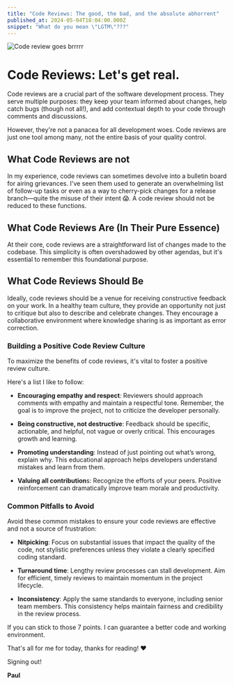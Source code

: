 ```yaml
---
title: "Code Reviews: The good, the bad, and the absolute abhorrent"
published_at: 2024-05-04T18:04:00.000Z
snippet: "What do you mean \"LGTM\"???"
---
```


![Code review goes brrrrr](../blog-images/codereview.webp)

# Code Reviews: Let's get real.
Code reviews are a crucial part of the software development process. They serve multiple purposes: they keep your team informed about changes, help catch bugs (though not all!), and add contextual depth to your code through comments and discussions.

However, they're not a panacea for all development woes. Code reviews are just one tool among many, not the entire basis of your quality control.

## What Code Reviews are not
In my experience, code reviews can sometimes devolve into a bulletin board for airing grievances. I've seen them used to generate an overwhelming list of follow-up tasks or even as a way to cherry-pick changes for a release branch—quite the misuse of their intent 😱. A code review should not be reduced to these functions.


## What Code Reviews Are (In Their Pure Essence)

At their core, code reviews are a straightforward list of changes made to the codebase. This simplicity is often overshadowed by other agendas, but it's essential to remember this foundational purpose.

## What Code Reviews Should Be

Ideally, code reviews should be a venue for receiving constructive feedback on your work. In a healthy team culture, they provide an opportunity not just to critique but also to describe and celebrate changes. They encourage a collaborative environment where knowledge sharing is as important as error correction.

### Building a Positive Code Review Culture
To maximize the benefits of code reviews, it's vital to foster a positive review culture. 

Here's a list I like to follow:

- **Encouraging empathy and respect**: Reviewers should approach comments with empathy and maintain a respectful tone. Remember, the goal is to improve the project, not to criticize the developer personally.

- **Being constructive, not destructive**: Feedback should be specific, actionable, and helpful, not vague or overly critical. This encourages growth and learning.

- **Promoting understanding**: Instead of just pointing out what’s wrong, explain why. This educational approach helps developers understand mistakes and learn from them.

- **Valuing all contribution**s: Recognize the efforts of your peers. Positive reinforcement can dramatically improve team morale and productivity.

### Common Pitfalls to Avoid
Avoid these common mistakes to ensure your code reviews are effective and not a source of frustration:

- **Nitpicking**: Focus on substantial issues that impact the quality of the code, not stylistic preferences unless they violate a clearly specified coding standard.

- **Turnaround time**: Lengthy review processes can stall development. Aim for efficient, timely reviews to maintain momentum in the project lifecycle.

- **Inconsistency**: Apply the same standards to everyone, including senior team members. This consistency helps maintain fairness and credibility in the review process.


If you can stick to those 7 points. I can guarantee a better code and working environment. 



That's all for me for today, thanks for reading! ❤️

Signing out!

**Paul**
